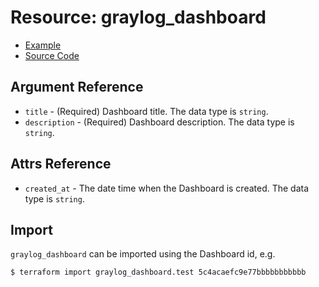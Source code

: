# Resource: graylog_dashboard

* [Example](https://github.com/phonero/terraform-provider-graylog/blob/master/examples/v0.12/dashboard.tf)
* [Source Code](https://github.com/phonero/terraform-provider-graylog/blob/master/graylog/resource/dashboard/resource.go)

## Argument Reference

* `title` - (Required) Dashboard title. The data type is `string`.
* `description` - (Required) Dashboard description. The data type is `string`.

## Attrs Reference

* `created_at` - The date time when the Dashboard is created. The data type is `string`.

## Import

`graylog_dashboard` can be imported using the Dashboard id, e.g.

```console
$ terraform import graylog_dashboard.test 5c4acaefc9e77bbbbbbbbbbb
```
